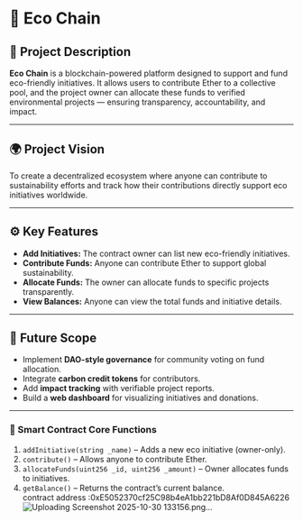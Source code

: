 # 🌱 Eco Chain

## 📘 Project Description
**Eco Chain** is a blockchain-powered platform designed to support and fund eco-friendly initiatives. It allows users to contribute Ether to a collective pool, and the project owner can allocate these funds to verified environmental projects — ensuring transparency, accountability, and impact.

---

## 🌍 Project Vision
To create a decentralized ecosystem where anyone can contribute to sustainability efforts and track how their contributions directly support eco initiatives worldwide.

---

## ⚙️ Key Features
- **Add Initiatives:** The contract owner can list new eco-friendly initiatives.
- **Contribute Funds:** Anyone can contribute Ether to support global sustainability.
- **Allocate Funds:** The owner can allocate funds to specific projects transparently.
- **View Balances:** Anyone can view the total funds and initiative details.

---

## 🚀 Future Scope
- Implement **DAO-style governance** for community voting on fund allocation.
- Integrate **carbon credit tokens** for contributors.
- Add **impact tracking** with verifiable project reports.
- Build a **web dashboard** for visualizing initiatives and donations.

---

### 🧠 Smart Contract Core Functions
1. `addInitiative(string _name)` – Adds a new eco initiative (owner-only).  
2. `contribute()` – Allows anyone to contribute Ether.  
3. `allocateFunds(uint256 _id, uint256 _amount)` – Owner allocates funds to initiatives.  
4. `getBalance()` – Returns the contract’s current balance.  
contract address :0xE5052370cf25C98b4eA1bb221bD8Af0D845A6226
![Uploading Screenshot 2025-10-30 133156.png…]()
